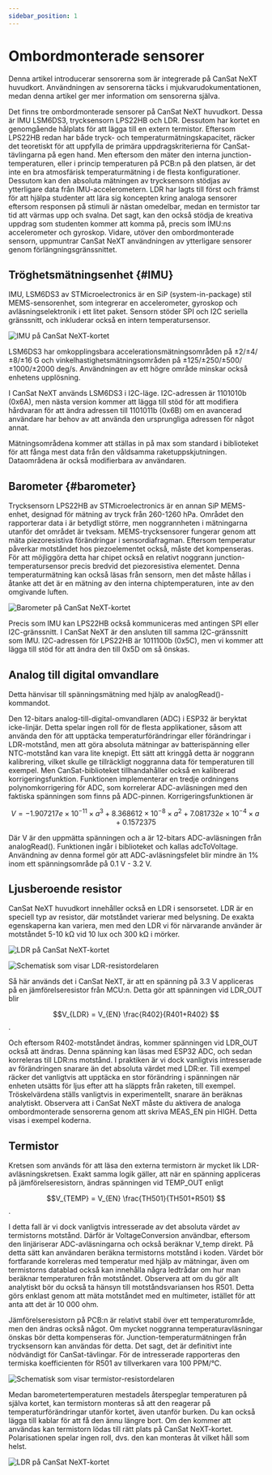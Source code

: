 ```yaml
---
sidebar_position: 1
---
```


# Ombordmonterade sensorer

Denna artikel introducerar sensorerna som är integrerade på CanSat NeXT huvudkort. Användningen av sensorerna täcks i mjukvarudokumentationen, medan denna artikel ger mer information om sensorerna själva.

Det finns tre ombordmonterade sensorer på CanSat NeXT huvudkort. Dessa är IMU LSM6DS3, trycksensorn LPS22HB och LDR. Dessutom har kortet en genomgående hålplats för att lägga till en extern termistor. Eftersom LPS22HB redan har både tryck- och temperaturmätningskapacitet, räcker det teoretiskt för att uppfylla de primära uppdragskriterierna för CanSat-tävlingarna på egen hand. Men eftersom den mäter den interna junction-temperaturen, eller i princip temperaturen på PCB:n på den platsen, är det inte en bra atmosfärisk temperaturmätning i de flesta konfigurationer. Dessutom kan den absoluta mätningen av trycksensorn stödjas av ytterligare data från IMU-accelerometern. LDR har lagts till först och främst för att hjälpa studenter att lära sig koncepten kring analoga sensorer eftersom responsen på stimuli är nästan omedelbar, medan en termistor tar tid att värmas upp och svalna. Det sagt, kan den också stödja de kreativa uppdrag som studenten kommer att komma på, precis som IMU:ns accelerometer och gyroskop. Vidare, utöver den ombordmonterade sensorn, uppmuntrar CanSat NeXT användningen av ytterligare sensorer genom förlängningsgränssnittet.

## Tröghetsmätningsenhet {#IMU}

IMU, LSM6DS3 av STMicroelectronics är en SiP (system-in-package) stil MEMS-sensorenhet, som integrerar en accelerometer, gyroskop och avläsningselektronik i ett litet paket. Sensorn stöder SPI och I2C seriella gränssnitt, och inkluderar också en intern temperatursensor.

![IMU på CanSat NeXT-kortet](./img/imu.png)

LSM6DS3 har omkopplingsbara accelerationsmätningsområden på ±2/±4/±8/±16 G och vinkelhastighetsmätningsområden på ±125/±250/±500/±1000/±2000 deg/s. Användningen av ett högre område minskar också enhetens upplösning.

I CanSat NeXT används LSM6DS3 i I2C-läge. I2C-adressen är 1101010b (0x6A), men nästa version kommer att lägga till stöd för att modifiera hårdvaran för att ändra adressen till 1101011b (0x6B) om en avancerad användare har behov av att använda den ursprungliga adressen för något annat.

Mätningsområdena kommer att ställas in på max som standard i biblioteket för att fånga mest data från den våldsamma raketuppskjutningen. Dataområdena är också modifierbara av användaren.

## Barometer {#barometer}

Trycksensorn LPS22HB av STMicroelectronics är en annan SiP MEMS-enhet, designad för mätning av tryck från 260-1260 hPa. Området den rapporterar data i är betydligt större, men noggrannheten i mätningarna utanför det området är tveksam. MEMS-trycksensorer fungerar genom att mäta piezoresistiva förändringar i sensordiafragman. Eftersom temperatur påverkar motståndet hos piezoelementet också, måste det kompenseras. För att möjliggöra detta har chipet också en relativt noggrann junction-temperatursensor precis bredvid det piezoresistiva elementet. Denna temperaturmätning kan också läsas från sensorn, men det måste hållas i åtanke att det är en mätning av den interna chiptemperaturen, inte av den omgivande luften.

![Barometer på CanSat NeXT-kortet](./img/barometer.png)

Precis som IMU kan LPS22HB också kommuniceras med antingen SPI eller I2C-gränssnitt. I CanSat NeXT är den ansluten till samma I2C-gränssnitt som IMU. I2C-adressen för LPS22HB är 1011100b (0x5C), men vi kommer att lägga till stöd för att ändra den till 0x5D om så önskas.

## Analog till digital omvandlare

Detta hänvisar till spänningsmätning med hjälp av analogRead()-kommandot.

Den 12-bitars analog-till-digital-omvandlaren (ADC) i ESP32 är beryktat icke-linjär. Detta spelar ingen roll för de flesta applikationer, såsom att använda den för att upptäcka temperaturförändringar eller förändringar i LDR-motstånd, men att göra absoluta mätningar av batterispänning eller NTC-motstånd kan vara lite knepigt. Ett sätt att kringgå detta är noggrann kalibrering, vilket skulle ge tillräckligt noggranna data för temperaturen till exempel. Men CanSat-biblioteket tillhandahåller också en kalibrerad korrigeringsfunktion. Funktionen implementerar en tredje ordningens polynomkorrigering för ADC, som korrelerar ADC-avläsningen med den faktiska spänningen som finns på ADC-pinnen. Korrigeringsfunktionen är

$$V = -1.907217e \times 10^{-11} \times a^3 + 8.368612 \times 10^{-8} \times a^2 + 7.081732e \times 10^{-4} \times a + 0.1572375$$

Där V är den uppmätta spänningen och a är 12-bitars ADC-avläsningen från analogRead(). Funktionen ingår i biblioteket och kallas adcToVoltage. Användning av denna formel gör att ADC-avläsningsfelet blir mindre än 1% inom ett spänningsområde på 0.1 V - 3.2 V.

## Ljusberoende resistor

CanSat NeXT huvudkort innehåller också en LDR i sensorsetet. LDR är en speciell typ av resistor, där motståndet varierar med belysning. De exakta egenskaperna kan variera, men med den LDR vi för närvarande använder är motståndet 5-10 kΩ vid 10 lux och 300 kΩ i mörker.

![LDR på CanSat NeXT-kortet](./img/LDR.png)

![Schematisk som visar LDR-resistordelaren](./img/division.png)

Så här används det i CanSat NeXT, är att en spänning på 3.3 V appliceras på en jämförelseresistor från MCU:n. Detta gör att spänningen vid LDR_OUT blir

$$V_{LDR} = V_{EN} \frac{R402}{R401+R402} $$.

Och eftersom R402-motståndet ändras, kommer spänningen vid LDR_OUT också att ändras. Denna spänning kan läsas med ESP32 ADC, och sedan korreleras till LDR:ns motstånd. I praktiken är vi dock vanligtvis intresserade av förändringen snarare än det absoluta värdet med LDR:er. Till exempel räcker det vanligtvis att upptäcka en stor förändring i spänningen när enheten utsätts för ljus efter att ha släppts från raketen, till exempel. Tröskelvärdena ställs vanligtvis in experimentellt, snarare än beräknas analytiskt. Observera att i CanSat NeXT måste du aktivera de analoga ombordmonterade sensorerna genom att skriva MEAS_EN pin HIGH. Detta visas i exempel koderna.

## Termistor

Kretsen som används för att läsa den externa termistorn är mycket lik LDR-avläsningskretsen. Exakt samma logik gäller, att när en spänning appliceras på jämförelseresistorn, ändras spänningen vid TEMP_OUT enligt

$$V_{TEMP} = V_{EN} \frac{TH501}{TH501+R501} $$.

I detta fall är vi dock vanligtvis intresserade av det absoluta värdet av termistorns motstånd. Därför är VoltageConversion användbar, eftersom den linjäriserar ADC-avläsningarna och också beräknar V_temp direkt. På detta sätt kan användaren beräkna termistorns motstånd i koden. Värdet bör fortfarande korreleras med temperatur med hjälp av mätningar, även om termistorns datablad också kan innehålla några ledtrådar om hur man beräknar temperaturen från motståndet. Observera att om du gör allt analytiskt bör du också ta hänsyn till motståndsvariansen hos R501. Detta görs enklast genom att mäta motståndet med en multimeter, istället för att anta att det är 10 000 ohm.

Jämförelseresistorn på PCB:n är relativt stabil över ett temperaturområde, men den ändras också något. Om mycket noggranna temperaturavläsningar önskas bör detta kompenseras för. Junction-temperaturmätningen från trycksensorn kan användas för detta. Det sagt, det är definitivt inte nödvändigt för CanSat-tävlingar. För de intresserade rapporteras den termiska koefficienten för R501 av tillverkaren vara 100 PPM/°C.

![Schematisk som visar termistor-resistordelaren](./img/thermistor.png)

Medan barometertemperaturen mestadels återspeglar temperaturen på själva kortet, kan termistorn monteras så att den reagerar på temperaturförändringar utanför kortet, även utanför burken. Du kan också lägga till kablar för att få den ännu längre bort. Om den kommer att användas kan termistorn lödas till rätt plats på CanSat NeXT-kortet. Polarisationen spelar ingen roll, dvs. den kan monteras åt vilket håll som helst.

![LDR på CanSat NeXT-kortet](./img/thermistor_holes.png)